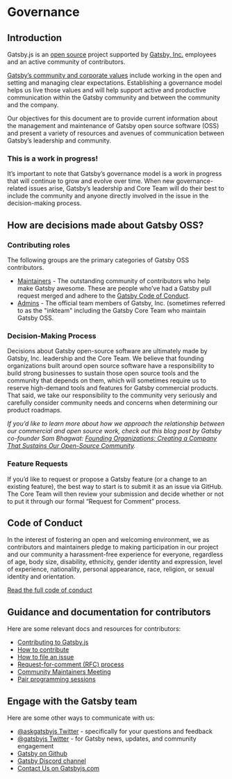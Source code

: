 # Governance

## Introduction
Gatsby.js is an [open source](https://opensource.org/) project supported by [Gatsby, Inc.](https://www.gatsbyjs.com/about/) employees and an active community of contributors. 

[Gatsby’s community and corporate values](https://www.gatsbyjs.org/docs/gatsby-core-philosophy/#gatsbys-community-philosophy) include working in the open and setting and managing clear expectations. Establishing a governance model helps us live those values and will help support active and productive communication within the Gatsby community and between the community and the company.

Our objectives for this document are to provide current information about the management and maintenance of Gatsby open source software (OSS) and present a variety of resources and avenues of communication between Gatsby’s leadership and community.

### This is a work in progress!
It’s important to note that Gatsby’s governance model is a work in progress that will continue to grow and evolve over time. When new governance-related issues arise, Gatsby’s leadership and Core Team will do their best to include the community and anyone directly involved in the issue in the decision-making process.

## How are decisions made about Gatsby OSS?
### Contributing roles
The following groups are the primary categories of Gatsby OSS contributors.

* [Maintainers](https://github.com/orgs/gatsbyjs/teams/maintainers) - The outstanding community of contributors who help make Gatsby awesome. These are people who’ve had a Gatsby pull request merged and adhere to the [Gatsby Code of Conduct](https://www.gatsbyjs.org/contributing/code-of-conduct/). 
* [Admins](https://github.com/orgs/gatsbyjs/teams/admin/members) - The official team members of Gatsby, Inc. (sometimes referred to as the "inkteam" including the Gatsby Core Team who maintain Gatsby OSS.

### Decision-Making Process
Decisions about Gatsby open-source software are ultimately made by Gatsby, Inc. leadership and the Core Team. We believe that founding organizations built around open source software have a responsibility to build strong businesses to sustain those open source tools and the community that depends on them, which will sometimes require us to reserve high-demand tools and features for Gatsby commercial products. That said, we take our responsibility to the community very seriously and carefully consider community needs and concerns when determining our product roadmaps. 

_If you’d like to learn more about how we approach the relationship between our commercial and open source work, check out this blog post by Gatsby co-founder Sam Bhagwat: [Founding Organizations: Creating a Company That Sustains Our Open-Source Community](https://www.gatsbyjs.org/blog/2020-02-11-founding-organizations/#reach-skip-nav)._

### Feature Requests
If you’d like to request or propose a Gatsby feature (or a change to an existing feature), the best way to start is to submit it as an issue via GitHub. The Core Team will then review your submission and decide whether or not to put it through our formal “Request for Comment” process.  

## Code of Conduct
In the interest of fostering an open and welcoming environment, we as contributors and maintainers pledge to making participation in our project and our community a harassment-free experience for everyone, regardless of age, body size, disability, ethnicity, gender identity and expression, level of experience, nationality, personal appearance, race, religion, or sexual identity and orientation.

[Read the full code of conduct](https://www.gatsbyjs.org/contributing/code-of-conduct/)

## Guidance and documentation for contributors
Here are some relevant docs and resources for contributors:
* [Contributing to Gatsby.js](https://www.gatsbyjs.org/contributing/)
* [How to contribute](https://www.gatsbyjs.org/contributing/how-to-contribute/)
* [How to file an issue](https://www.gatsbyjs.org/contributing/how-to-file-an-issue/)
* [Request-for-comment (RFC) process](https://www.gatsbyjs.org/contributing/rfc-process/)
* [Community Maintainers Meeting](https://www.gatsbyjs.org/contributing/community/#community-maintainers-meeting)
* [Pair programming sessions](https://www.gatsbyjs.org/contributing/pair-programming/)

## Engage with the Gatsby team

Here are some other ways to communicate with us:
* [@askgatsbyjs Twitter](https://twitter.com/AskGatsbyJS) - specifically for your questions and feedback
* [@gatsbyjs Twitter](https://twitter.com/gatsbyjs) - for Gatsby news, updates, and community engagement
* [Gatsby on Github](https://github.com/gatsbyjs)
* [Gatsby Discord channel](https://gatsby.dev/discord)
* [Contact Us on Gatsbyjs.com](https://www.gatsbyjs.com/contact-us/)
